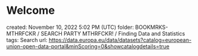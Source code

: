 # Welcome

created: November 10, 2022 5:02 PM (UTC)
folder: BOOKMRKS-MTHRFCKR / SEARCH PARTY MTHRFCKR! / Finding Data and Statistics
tags: Search
url: https://data.europa.eu/data/datasets?catalog=european-union-open-data-portal&minScoring=0&showcatalogdetails=true